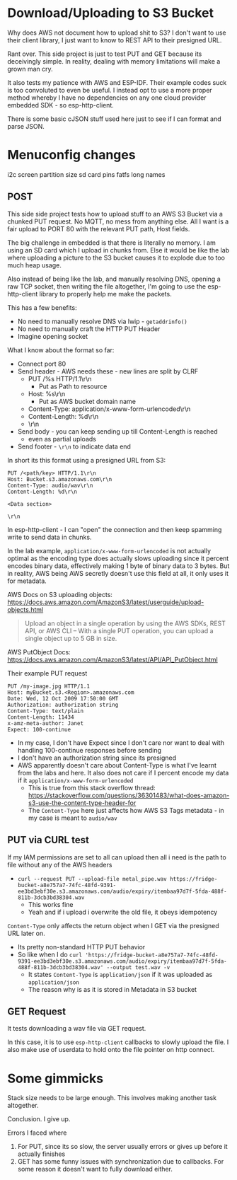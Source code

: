 # Download/Uploading to S3 Bucket

Why does AWS not document how to upload shit to S3? I don't want to use their client library, I just want to know to REST API to their presigned URL.

Rant over. This side project is just to test PUT and GET because its deceivingly simple. In reality, dealing with memory limitations will make a grown man cry. 

It also tests my patience with AWS and ESP-IDF. Their example codes suck is too convoluted to even be useful. I instead opt to use a more proper method whereby I have no dependencies on any one cloud provider embedded SDK - so esp-http-client.

There is some basic cJSON stuff used here just to see if I can format and parse JSON.


# Menuconfig changes
i2c screen
partition size
sd card pins
fatfs long names

## POST
This side side project tests how to upload stuff to an AWS S3 Bucket via a chunked PUT request. No MQTT, no mess from anything else. All I want is a fair upload to PORT 80 with the relevant PUT path, Host fields.

The big challenge in embedded is that there is literally no memory. I am using an SD card which I upload in chunks from. Else it would be like the lab where uploading a picture to the S3 bucket causes it to explode due to too much heap usage.

Also instead of being like the lab, and manually resolving DNS, opening a raw TCP socket, then writing the file altogether, I'm going to use the esp-http-client library to properly help me make the packets.

This has a few benefits:
- No need to manually resolve DNS via lwip - `getaddrinfo()`
- No need to manually craft the HTTP PUT Header
- Imagine opening socket

What I know about the format so far:
- Connect port 80
- Send header - AWS needs these - new lines are split by CLRF
    - PUT /%s HTTP/1.1\r\n
        - Put as Path to resource
    - Host: %s\r\n 
        - Put as AWS bucket domain name
    - Content-Type: application/x-www-form-urlencoded\r\n
    - Content-Length: %d\r\n
    - \r\n
- Send body - you can keep sending up till Content-Length is reached
    - even as partial uploads
- Send footer - `\r\n` to indicate data end

In short its this format using a presigned URL from S3:
```
PUT /<path/key> HTTP/1.1\r\n
Host: Bucket.s3.amazonaws.com\r\n
Content-Type: audio/wav\r\n
Content-Length: %d\r\n

<Data section>

\r\n
```

In esp-http-client - I can "open" the connection and then keep spamming write to send data in chunks.

In the lab example, `application/x-www-form-urlencoded` is not actually optimal as the encoding type does actually slows uploading since it percent encodes binary data, effectively making 1 byte of binary data to 3 bytes. But in reality, AWS being AWS secretly doesn't use this field at all, it only uses it for metadata.

AWS Docs on S3 uploading objects: https://docs.aws.amazon.com/AmazonS3/latest/userguide/upload-objects.html
> Upload an object in a single operation by using the AWS SDKs, REST API, or AWS CLI – With a single PUT operation, you can upload a single object up to 5 GB in size.

AWS PutObject Docs: https://docs.aws.amazon.com/AmazonS3/latest/API/API_PutObject.html

Their example PUT request
```
PUT /my-image.jpg HTTP/1.1
Host: myBucket.s3.<Region>.amazonaws.com
Date: Wed, 12 Oct 2009 17:50:00 GMT
Authorization: authorization string
Content-Type: text/plain
Content-Length: 11434
x-amz-meta-author: Janet
Expect: 100-continue
```
- In my case, I don't have Expect since I don't care nor want to deal with handling 100-continue responses before sending
- I don't have an authorization string since its presigned
- AWS apparently doesn't care about Content-Type is what I've learnt from the labs and here. It also does not care if I percent encode my data if it `application/x-www-form-urlencoded`
    - This is true from this stack overflow thread: https://stackoverflow.com/questions/36301483/what-does-amazon-s3-use-the-content-type-header-for
    - The `Content-Type` here just affects how AWS S3 Tags metadata - in my case is meant to `audio/wav`


## PUT via CURL test
If my IAM permissions are set to all can upload then all i need is the path to file without any of the AWS headers
- `curl --request PUT --upload-file metal_pipe.wav https://fridge-bucket-a8e757a7-74fc-48fd-9391-ee3bd3ebf30e.s3.amazonaws.com/audio/expiry/itembaa97d7f-5fda-488f-811b-3dcb3bd38304.wav`
	- This works fine
	- Yeah and if i upload i overwrite the old file, it obeys idempotency


`Content-Type` only affects the return object when I GET via the presigned URL later on.
- Its pretty non-standard HTTP PUT behavior
- So like when I do `curl 'https://fridge-bucket-a8e757a7-74fc-48fd-9391-ee3bd3ebf30e.s3.amazonaws.com/audio/expiry/itembaa97d7f-5fda-488f-811b-3dcb3bd38304.wav' --output test.wav -v`
    - It states `Content-Type` is `application/json` if it was uploaded as `application/json`
    - The reason why is as it is stored in Metadata in S3 bucket

## GET Request
It tests downloading a wav file via GET request.

In this case, it is to use `esp-http-client` callbacks to slowly upload the file. I also make use of userdata to hold onto the file pointer on http connect.




# Some gimmicks

Stack size needs to be large enough. This involves making another task altogether.


Conclusion. I give up. 

Errors I faced where
1) For PUT, since its so slow, the server usually errors or gives up before it actually finishes
2) GET has some funny issues with synchronization due to callbacks. For some reason it doesn't want to fully download either.
